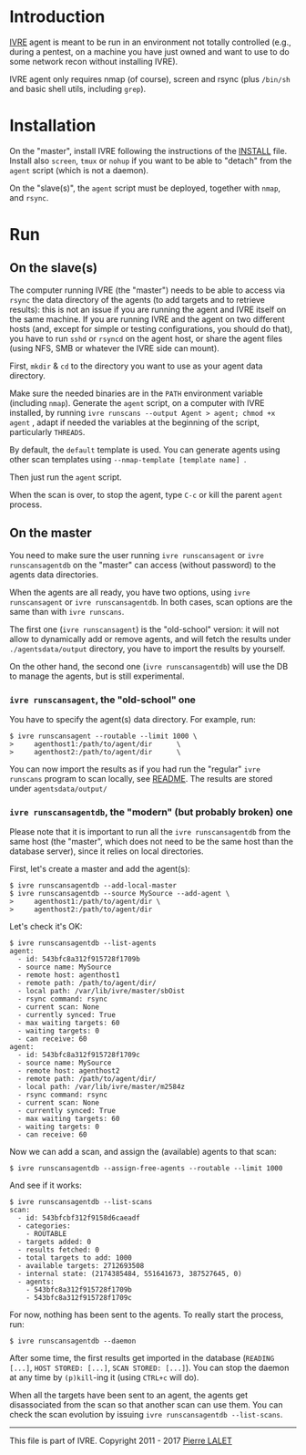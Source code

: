 # Introduction #

[IVRE](README.md) agent is meant to be run in an environment not
totally controlled (e.g., during a pentest, on a machine you have just
owned and want to use to do some network recon without installing
IVRE).

IVRE agent only requires nmap (of course), screen and rsync (plus
`/bin/sh` and basic shell utils, including `grep`).

# Installation #

On the "master", install IVRE following the instructions of the
[INSTALL](INSTALL.md) file. Install also `screen`, `tmux` or `nohup`
if you want to be able to "detach" from the `agent` script (which is
not a daemon).

On the "slave(s)", the `agent` script must be deployed, together with
`nmap`, and `rsync`.

# Run

## On the slave(s) ##

The computer running IVRE (the "master") needs to be able to access
via `rsync` the data directory of the agents (to add targets and to
retrieve results): this is not an issue if you are running the agent
and IVRE itself on the same machine. If you are running IVRE and the
agent on two different hosts (and, except for simple or testing
configurations, you should do that), you have to run `sshd` or
`rsyncd` on the agent host, or share the agent files (using NFS, SMB
or whatever the IVRE side can mount).

First, `mkdir` & `cd` to the directory you want to use as your agent
data directory.

Make sure the needed binaries are in the `PATH` environment variable
(including `nmap`). Generate the `agent` script, on a computer with
IVRE installed, by running `ivre runscans --output Agent > agent;
chmod +x agent` , adapt if needed the variables at the beginning of
the script, particularly `THREADS`.

By default, the `default` template is used. You can generate agents
using other scan templates using `--nmap-template [template name] `.

Then just run the `agent` script.

When the scan is over, to stop the agent, type `C-c` or kill the
parent `agent` process.

## On the master ##

You need to make sure the user running `ivre runscansagent` or `ivre
runscansagentdb` on the "master" can access (without password) to the
agents data directories.

When the agents are all ready, you have two options, using `ivre
runscansagent` or `ivre runscansagentdb`. In both cases, scan options
are the same than with `ivre runscans`.

The first one (`ivre runscansagent`) is the "old-school" version: it
will not allow to dynamically add or remove agents, and will fetch the
results under `./agentsdata/output` directory, you have to import the
results by yourself.

On the other hand, the second one (`ivre runscansagentdb`) will use
the DB to manage the agents, but is still experimental.

### `ivre runscansagent`, the "old-school" one ###

You have to specify the agent(s) data directory. For example, run:

    $ ivre runscansagent --routable --limit 1000 \
    >     agenthost1:/path/to/agent/dir      \
    >     agenthost2:/path/to/agent/dir      \

You can now import the results as if you had run the "regular" `ivre
runscans` program to scan locally, see [README](README.md). The
results are stored under `agentsdata/output/`

### `ivre runscansagentdb`, the "modern" (but probably broken) one ###

Please note that it is important to run all the `ivre
runscansagentdb` from the same host (the "master", which does not
need to be the same host than the database server), since it relies on
local directories.

First, let's create a master and add the agent(s):

    $ ivre runscansagentdb --add-local-master
    $ ivre runscansagentdb --source MySource --add-agent \
    >     agenthost1:/path/to/agent/dir \
    >     agenthost2:/path/to/agent/dir

Let's check it's OK:

    $ ivre runscansagentdb --list-agents
    agent:
      - id: 543bfc8a312f915728f1709b
      - source name: MySource
      - remote host: agenthost1
      - remote path: /path/to/agent/dir/
      - local path: /var/lib/ivre/master/sbOist
      - rsync command: rsync
      - current scan: None
      - currently synced: True
      - max waiting targets: 60
      - waiting targets: 0
      - can receive: 60
    agent:
      - id: 543bfc8a312f915728f1709c
      - source name: MySource
      - remote host: agenthost2
      - remote path: /path/to/agent/dir/
      - local path: /var/lib/ivre/master/m2584z
      - rsync command: rsync
      - current scan: None
      - currently synced: True
      - max waiting targets: 60
      - waiting targets: 0
      - can receive: 60

Now we can add a scan, and assign the (available) agents to that scan:

    $ ivre runscansagentdb --assign-free-agents --routable --limit 1000

And see if it works:

    $ ivre runscansagentdb --list-scans
    scan:
      - id: 543bfcbf312f9158d6caeadf
      - categories:
        - ROUTABLE
      - targets added: 0
      - results fetched: 0
      - total targets to add: 1000
      - available targets: 2712693508
      - internal state: (2174385484, 551641673, 387527645, 0)
      - agents:
        - 543bfc8a312f915728f1709b
        - 543bfc8a312f915728f1709c

For now, nothing has been sent to the agents. To really start the
process, run:

    $ ivre runscansagentdb --daemon

After some time, the first results get imported in the database
(`READING [...]`, `HOST STORED: [...]`, `SCAN STORED: [...]`). You can
stop the daemon at any time by `(p)kill`-ing it (using `CTRL+c` will
do).

When all the targets have been sent to an agent, the agents get
disassociated from the scan so that another scan can use them. You can
check the scan evolution by issuing `ivre runscansagentdb
--list-scans`.


---

This file is part of IVRE. Copyright 2011 - 2017
[Pierre LALET](mailto:pierre.lalet@cea.fr)
